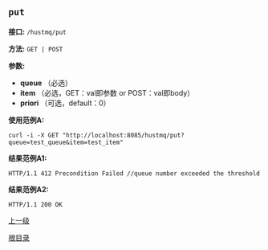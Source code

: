 `put`
----------

**接口:** `/hustmq/put`

**方法:** `GET | POST`

**参数:**  

*  **queue** （必选）  
*  **item** （必选，GET：val即参数 or POST：val即body）  
*  **priori** （可选，default：0）    

**使用范例A:**

    curl -i -X GET "http://localhost:8085/hustmq/put?queue=test_queue&item=test_item"

**结果范例A1:**

	HTTP/1.1 412 Precondition Failed //queue number exceeded the threshold

**结果范例A2:**

	HTTP/1.1 200 OK

[上一级](../hustmq.md)

[根目录](../../index.md)